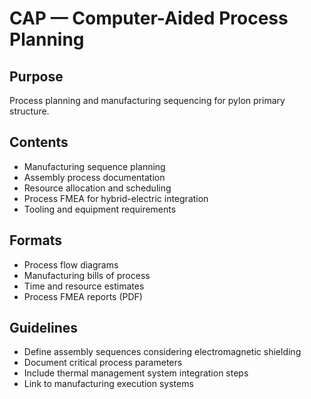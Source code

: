 # CAP — Computer-Aided Process Planning

## Purpose
Process planning and manufacturing sequencing for pylon primary structure.

## Contents
- Manufacturing sequence planning
- Assembly process documentation
- Resource allocation and scheduling
- Process FMEA for hybrid-electric integration
- Tooling and equipment requirements

## Formats
- Process flow diagrams
- Manufacturing bills of process
- Time and resource estimates
- Process FMEA reports (PDF)

## Guidelines
- Define assembly sequences considering electromagnetic shielding
- Document critical process parameters
- Include thermal management system integration steps
- Link to manufacturing execution systems
